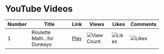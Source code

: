 # YouTube Videos

| Number | Title | Link | Views | Likes | Comments |
| --- | --- | --- | --- | --- | --- |
| 1 | Roulette Math...for Donkeys | [Play](https://www.youtube.com/watch?v=OI3F0JfM_To) | ![View Count](https://img.shields.io/youtube/views/18yZ7AENF80?style=social "View Count") | ![Likes](https://img.shields.io/youtube/likes/18yZ7AENF80?style=social "Likes") | ![Likes](https://img.shields.io/youtube/comments/18yZ7AENF80?style=social "Comments") |
